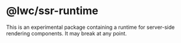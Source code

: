 # @lwc/ssr-runtime

This is an experimental package containing a runtime for server-side rendering components. It may break at any point.
